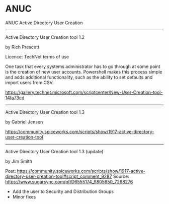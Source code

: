 # ANUC

ANUC Active Directory User Creation

--------------------------------------------------------------------------------

Active Directory User Creation tool 1.2

by Rich Prescott

Licence: TechNet terms of use

One task that every systems administrator has to go through at some point is the creation of new user accounts. Powershell makes this process simple and adds additional functionality, such as the ability to set defaults and import users from CSV.

https://gallery.technet.microsoft.com/scriptcenter/New-User-Creation-tool-14fa73cd


--------------------------------------------------------------------------------

Active Directory User Creation tool 1.3

by Gabriel Jensen

https://community.spiceworks.com/scripts/show/1917-active-directory-user-creation-tool

--------------------------------------------------------------------------------

Active Directory User Creation tool 1.3 (update)

by Jim Smith

Post: https://community.spiceworks.com/scripts/show/1917-active-directory-user-creation-tool#script_comment_9287
Source: https://www.sugarsync.com/pf/D6555174_9805650_7268276

* Add the user to Security and Distribution Groups
* Minor fixes